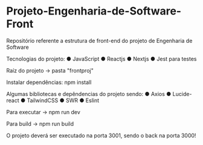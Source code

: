 # Projeto-Engenharia-de-Software-Front

Repositório referente a estrutura de front-end do projeto de Engenharia de Software

Tecnologias do projeto: 
 ● JavaScript
 ● Reactjs
 ● Nextjs
 ● Jest para testes

Raíz do projeto -> pasta "frontproj"

Instalar dependências: npm install

Algumas bibliotecas e depêndencias do projeto sendo:
 ● Axios
 ● Lucide-react
 ● TailwindCSS
 ● SWR
 ● Eslint

Para executar -> npm run dev

Para build -> npm run build

O projeto deverá ser executado na porta 3001, sendo o back na porta 3000!
